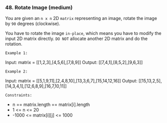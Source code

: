 ### 48. Rotate Image (medium)

You are given an `n x n` 2D `matrix` representing an image, rotate the image by `90` degrees (clockwise).

You have to rotate the image `in-place`, which means you have to modify the input 2D matrix directly. `DO NOT` allocate another 2D matrix and do the rotation.

`Example 1:`

Input: matrix = [[1,2,3],[4,5,6],[7,8,9]]
Output: [[7,4,1],[8,5,2],[9,6,3]]

`Example 2:`

Input: matrix = [[5,1,9,11],[2,4,8,10],[13,3,6,7],[15,14,12,16]]
Output: [[15,13,2,5],[14,3,4,1],[12,6,8,9],[16,7,10,11]]

`Constraints:`

- n == matrix.length == matrix[i].length
- 1 <= n <= 20
- -1000 <= matrix[i][j] <= 1000
